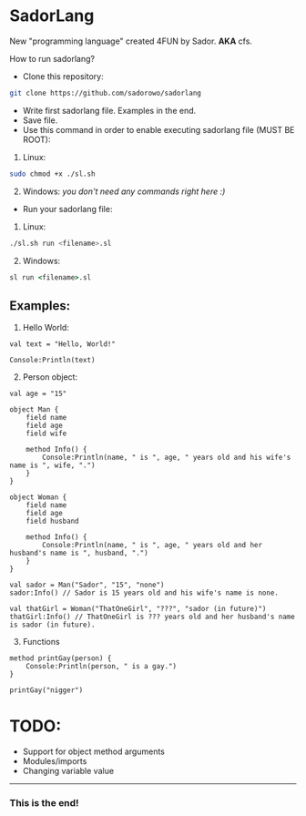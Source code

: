 
# SadorLang  
  
New "programming language" created 4FUN by Sador. **AKA** cfs.  
  
How to run sadorlang?  
- Clone this repository:  
```bash  
git clone https://github.com/sadorowo/sadorlang  
```  
  
- Write first sadorlang file. Examples in the end.  
- Save file.  
- Use this command in order to enable executing sadorlang file (MUST BE ROOT):  
  
 1. Linux:
```bash  
sudo chmod +x ./sl.sh  
```  
2. Windows:
*you don't need any commands right here :)*
  
- Run your sadorlang file:  
 1. Linux:
 ```sh
 ./sl.sh run <filename>.sl
 ```
 2. Windows:
 ```cmd
 sl run <filename>.sl
 ```

## Examples:
1. Hello World:
```
val text = "Hello, World!"

Console:Println(text)
```
2. Person object:
```
val age = "15"

object Man {
	field name
	field age
	field wife

	method Info() {
		Console:Println(name, " is ", age, " years old and his wife's name is ", wife, ".")
	}
}

object Woman {
	field name
	field age
	field husband

	method Info() {
		Console:Println(name, " is ", age, " years old and her husband's name is ", husband, ".")
	}
}

val sador = Man("Sador", "15", "none")
sador:Info() // Sador is 15 years old and his wife's name is none.

val thatGirl = Woman("ThatOneGirl", "???", "sador (in future)")
thatGirl:Info() // ThatOneGirl is ??? years old and her husband's name is sador (in future).
```
 3.  Functions
 ```
 method printGay(person) {
	 Console:Println(person, " is a gay.")
 }

 printGay("nigger")
 ```

# TODO:
- Support for object method arguments
- Modules/imports
- Changing variable value
---
### This is the end!
